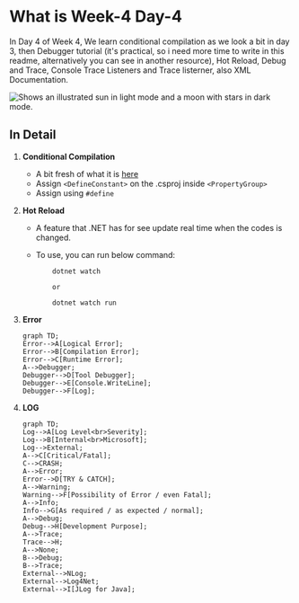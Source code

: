 # What is Week-4 Day-4
In Day 4 of Week 4, We learn conditional compilation as we look a bit in day 3, then Debugger tutorial (it's practical, so i need more time to write in this readme, alternatively you can see in another resource), Hot Reload, Debug and Trace, Console Trace Listeners and Trace listerner, also XML Documentation.

<picture>
  <source media="(prefers-color-scheme: dark)" srcset="https://user-images.githubusercontent.com/25423296/163456776-7f95b81a-f1ed-45f7-b7ab-8fa810d529fa.png">
  <source media="(prefers-color-scheme: light)" srcset="https://user-images.githubusercontent.com/25423296/163456779-a8556205-d0a5-45e2-ac17-42d089e3c3f8.png">
  <img alt="Shows an illustrated sun in light mode and a moon with stars in dark mode." src="https://user-images.githubusercontent.com/25423296/163456779-a8556205-d0a5-45e2-ac17-42d089e3c3f8.png">
</picture>

## In Detail
1. **Conditional Compilation**
    * A bit fresh of what it is [here](https://github.com/ARidwanW/Bootcamp-SE-FMLX/tree/main/Week-4/Day-3#:~:text=In%20Detail-,Conditional%20Compilation,-it%27s%20define%20what)
    * Assign `<DefineConstant>` on the .csproj inside `<PropertyGroup>`
    * Assign using `#define`

2. **Hot Reload**
    * A feature that .NET has for see update real time when the codes is changed. 
    * To use, you can run below command:

        ```
            dotnet watch

            or

            dotnet watch run
        ```
    
3. **Error**

    ```mermaid
    graph TD;
    Error-->A[Logical Error];
    Error-->B[Compilation Error];
    Error-->C[Runtime Error];
    A-->Debugger;
    Debugger-->D[Tool Debugger];
    Debugger-->E[Console.WriteLine];
    Debugger-->F[Log];
    ```

4. **LOG**

    ```mermaid
    graph TD;
    Log-->A[Log Level<br>Severity];
    Log-->B[Internal<br>Microsoft];
    Log-->External;
    A-->C[Critical/Fatal];
    C-->CRASH;
    A-->Error;
    Error-->D[TRY & CATCH];
    A-->Warning;
    Warning-->F[Possibility of Error / even Fatal];
    A-->Info;
    Info-->G[As required / as expected / normal];
    A-->Debug;
    Debug-->H[Development Purpose];
    A-->Trace;
    Trace-->H;
    A-->None;
    B-->Debug;
    B-->Trace;
    External-->NLog;
    External-->Log4Net;
    External-->I[JLog for Java];
    ```
